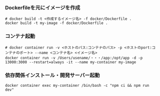 

### Dockerfileを元にイメージを作成

```
# docker build -t <作成するイメージ名> -f docker/Dockerfile .
docker build -t my-image -f docker/Dockerfile .
```

### コンテナ起動

```
# docker container run -v <ホストのパス:コンテナのパス> -p <ホストのport:コンテナのポート> --name <コンテナ名> <イメージ名>
docker container run -v /Users/usename/・・・/app:/opt/app -d -p 13000:3000 --restart=always -it --name my-container my-image
```

### 依存関係インストール・開発サーバー起動

```
docker container exec my-container /bin/bash -c "npm ci && npm run dev"
```
